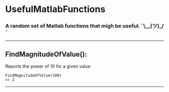 # UsefulMatlabFunctions
### A random set of Matlab functions that migh be useful. ¯\\__(ツ)_/¯

---

## FindMagnitudeOfValue():
  Reports the power of 10 for a given value
  ```
  FindMagnitudeOfValue(100)
  >> 2 
  ```
  
---
  
